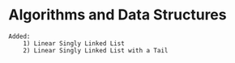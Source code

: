 # Algorithms and Data Structures

    Added:
        1) Linear Singly Linked List
        2) Linear Singly Linked List with a Tail